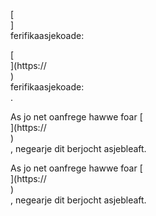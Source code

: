 [<br host>]<br action>ferifikaasjekoade:<br code>

[<br host>](https://<br host>)<br action>ferifikaasjekoade:<br code>.

As jo ​​​​net oanfrege hawwe foar [<br host>](https://<br host>)<br action>, negearje dit berjocht asjebleaft.

As jo ​​​​net oanfrege hawwe foar [<br host>](https://<br host>)<br action>, negearje dit berjocht asjebleaft.
